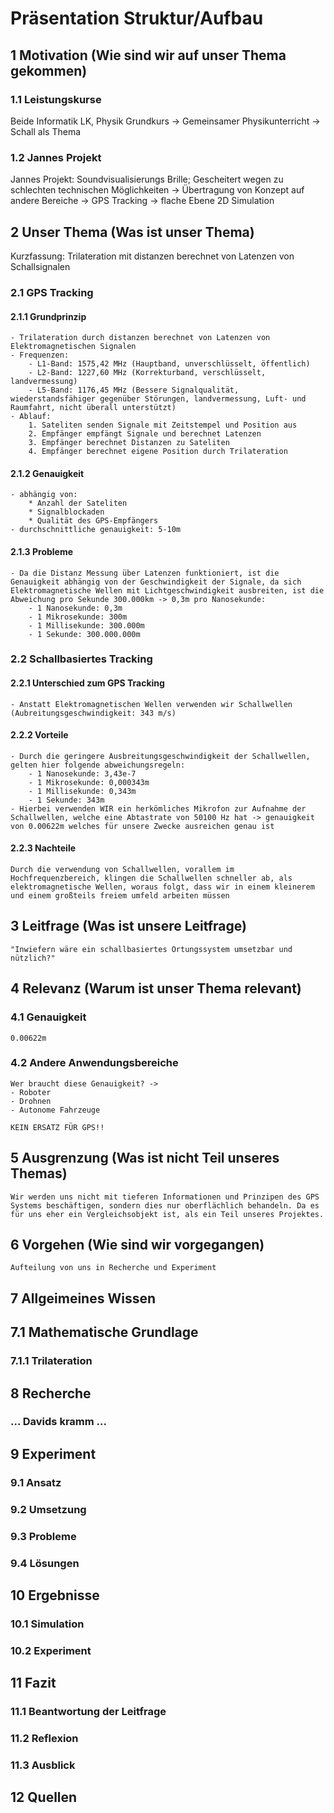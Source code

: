 # Präsentation Struktur/Aufbau

## 1 Motivation (Wie sind wir auf unser Thema gekommen)

### 1.1 Leistungskurse

Beide Informatik LK, Physik Grundkurs -> Gemeinsamer Physikunterricht -> Schall als Thema

### 1.2 Jannes Projekt

Jannes Projekt: Soundvisualisierungs Brille; Gescheitert wegen zu schlechten technischen Möglichkeiten -> Übertragung von Konzept auf andere Bereiche -> GPS Tracking -> flache Ebene 2D Simulation

## 2 Unser Thema (Was ist unser Thema)

Kurzfassung: Trilateration mit distanzen berechnet von Latenzen von Schallsignalen

### 2.1 GPS Tracking 

#### 2.1.1 Grundprinzip

    - Trilateration durch distanzen berechnet von Latenzen von Elektromagnetischen Signalen
    - Frequenzen: 
        - L1-Band: 1575,42 MHz (Hauptband, unverschlüsselt, öffentlich)
        - L2-Band: 1227,60 MHz (Korrekturband, verschlüsselt, landvermessung)
        - L5-Band: 1176,45 MHz (Bessere Signalqualität, wiederstandsfähiger gegenüber Störungen, landvermessung, Luft- und Raumfahrt, nicht überall unterstützt)
    - Ablauf:
        1. Sateliten senden Signale mit Zeitstempel und Position aus
        2. Empfänger empfängt Signale und berechnet Latenzen
        3. Empfänger berechnet Distanzen zu Sateliten
        4. Empfänger berechnet eigene Position durch Trilateration

#### 2.1.2 Genauigkeit

    - abhängig von: 
        * Anzahl der Sateliten
        * Signalblockaden
        * Qualität des GPS-Empfängers
    - durchschnittliche genauigkeit: 5-10m

#### 2.1.3 Probleme

    - Da die Distanz Messung über Latenzen funktioniert, ist die Genauigkeit abhängig von der Geschwindigkeit der Signale, da sich Elektromagnetische Wellen mit Lichtgeschwindigkeit ausbreiten, ist die Abweichung pro Sekunde 300.000km -> 0,3m pro Nanosekunde:
        - 1 Nanosekunde: 0,3m
        - 1 Mikrosekunde: 300m
        - 1 Millisekunde: 300.000m
        - 1 Sekunde: 300.000.000m

### 2.2 Schallbasiertes Tracking

#### 2.2.1 Unterschied zum GPS Tracking

    - Anstatt Elektromagnetischen Wellen verwenden wir Schallwellen (Aubreitungsgeschwindigkeit: 343 m/s)

#### 2.2.2 Vorteile

    - Durch die geringere Ausbreitungsgeschwindigkeit der Schallwellen, gelten hier folgende abweichungsregeln:
        - 1 Nanosekunde: 3,43e-7
        - 1 Mikrosekunde: 0,000343m
        - 1 Millisekunde: 0,343m
        - 1 Sekunde: 343m
    - Hierbei verwenden WIR ein herkömliches Mikrofon zur Aufnahme der Schallwellen, welche eine Abtastrate von 50100 Hz hat -> genauigkeit von 0.00622m welches für unsere Zwecke ausreichen genau ist

#### 2.2.3 Nachteile

    Durch die verwendung von Schallwellen, vorallem im Hochfrequenzbereich, klingen die Schallwellen schneller ab, als elektromagnetische Wellen, woraus folgt, dass wir in einem kleinerem und einem großteils freiem umfeld arbeiten müssen

## 3 Leitfrage (Was ist unsere Leitfrage)

    "Inwiefern wäre ein schallbasiertes Ortungssystem umsetzbar und nützlich?"

## 4 Relevanz (Warum ist unser Thema relevant)

### 4.1 Genauigkeit 

    0.00622m 

### 4.2 Andere Anwendungsbereiche

    Wer braucht diese Genauigkeit? -> 
    - Roboter
    - Drohnen
    - Autonome Fahrzeuge

    KEIN ERSATZ FÜR GPS!!

## 5 Ausgrenzung (Was ist nicht Teil unseres Themas)

    Wir werden uns nicht mit tieferen Informationen und Prinzipen des GPS Systems beschäftigen, sondern dies nur oberflächlich behandeln. Da es für uns eher ein Vergleichsobjekt ist, als ein Teil unseres Projektes.

## 6 Vorgehen (Wie sind wir vorgegangen)

    Aufteilung von uns in Recherche und Experiment

## 7 Allgeimeines Wissen 

## 7.1 Mathematische Grundlage

### 7.1.1 Trilateration

    

## 8 Recherche
 
### ... Davids kramm ...

## 9 Experiment

### 9.1 Ansatz

### 9.2 Umsetzung

### 9.3 Probleme

### 9.4 Lösungen

## 10 Ergebnisse

### 10.1 Simulation

### 10.2 Experiment

## 11 Fazit

### 11.1 Beantwortung der Leitfrage

### 11.2 Reflexion

### 11.3 Ausblick

## 12 Quellen
